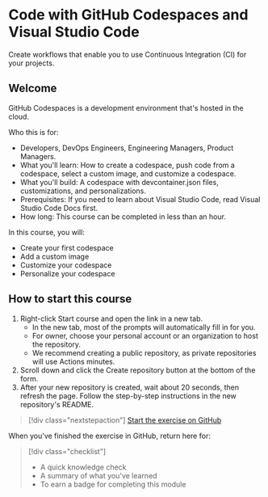 # Code with GitHub Codespaces and Visual Studio Code
Create workflows that enable you to use Continuous Integration (CI) for your projects.

## Welcome
GitHub Codespaces is a development environment that's hosted in the cloud.

Who this is for: 
- Developers, DevOps Engineers, Engineering Managers, Product Managers.
- What you'll learn: How to create a codespace, push code from a codespace, select a custom image, and customize a codespace.
- What you'll build: A codespace with devcontainer.json files, customizations, and personalizations.
- Prerequisites: If you need to learn about Visual Studio Code, read Visual Studio Code Docs first.
- How long: This course can be completed in less than an hour.

In this course, you will:
- Create your first codespace
- Add a custom image
- Customize your codespace
- Personalize your codespace

## How to start this course

1. Right-click Start course and open the link in a new tab.
   - In the new tab, most of the prompts will automatically fill in for you.
   - For owner, choose your personal account or an organization to host the repository.
   - We recommend creating a public repository, as private repositories will use Actions minutes.
2. Scroll down and click the Create repository button at the bottom of the form.
3. After your new repository is created, wait about 20 seconds, then refresh the page. Follow the step-by-step instructions in the new repository's README.

> [!div class="nextstepaction"]
> [Start the exercise on GitHub](https://github.com/skills/code-with-codespaces)

When you've finished the exercise in GitHub, return here for:

> [!div class="checklist"]
> * A quick knowledge check 
> * A summary of what you've learned
> * To earn a badge for completing this module
